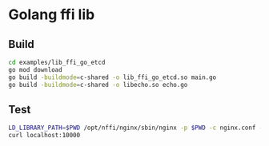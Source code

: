 # Golang ffi lib

## Build

```bash
cd examples/lib_ffi_go_etcd
go mod download
go build -buildmode=c-shared -o lib_ffi_go_etcd.so main.go
go build -buildmode=c-shared -o libecho.so echo.go
```

## Test

```bash
LD_LIBRARY_PATH=$PWD /opt/nffi/nginx/sbin/nginx -p $PWD -c nginx.conf -g "daemon off;"
curl localhost:10000
```
